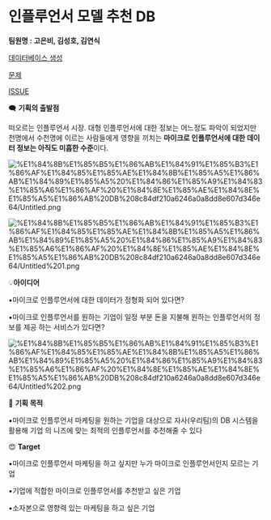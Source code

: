 # 인플루언서 모델 추천 DB

**팀원명 : 고은비, 김성호, 김연식**

[데이터베이스 생성](https://www.notion.so/0667f7fa8aae423ca1e36428e1951841)

[문제 ](https://www.notion.so/f962c3755d544be2844092eb8fd76e85)

[ISSUE](https://www.notion.so/ISSUE-1d0b8c7924524fff96d805079873e9d0)

🗨️ **기획의 출발점**

떠오르는 인플루언서 시장. 대형 인플루언서에 대한 정보는 어느정도 파악이 되었지만 천명에서 수천명에 이르는 사람들에게 영향을 끼치는 **마이크로 인플루언서에 대한 데이터 정보는 아직도 미흡한 수준**이다.

![%E1%84%8B%E1%85%B5%E1%86%AB%E1%84%91%E1%85%B3%E1%86%AF%E1%84%85%E1%85%AE%E1%84%8B%E1%85%A5%E1%86%AB%E1%84%89%E1%85%A5%20%E1%84%86%E1%85%A9%E1%84%83%E1%85%A6%E1%86%AF%20%E1%84%8E%E1%85%AE%E1%84%8E%E1%85%A5%E1%86%AB%20DB%208c84df210a6246a0a8dd8e607d346e64/Untitled.png](%E1%84%8B%E1%85%B5%E1%86%AB%E1%84%91%E1%85%B3%E1%86%AF%E1%84%85%E1%85%AE%E1%84%8B%E1%85%A5%E1%86%AB%E1%84%89%E1%85%A5%20%E1%84%86%E1%85%A9%E1%84%83%E1%85%A6%E1%86%AF%20%E1%84%8E%E1%85%AE%E1%84%8E%E1%85%A5%E1%86%AB%20DB%208c84df210a6246a0a8dd8e607d346e64/Untitled.png)

![%E1%84%8B%E1%85%B5%E1%86%AB%E1%84%91%E1%85%B3%E1%86%AF%E1%84%85%E1%85%AE%E1%84%8B%E1%85%A5%E1%86%AB%E1%84%89%E1%85%A5%20%E1%84%86%E1%85%A9%E1%84%83%E1%85%A6%E1%86%AF%20%E1%84%8E%E1%85%AE%E1%84%8E%E1%85%A5%E1%86%AB%20DB%208c84df210a6246a0a8dd8e607d346e64/Untitled%201.png](%E1%84%8B%E1%85%B5%E1%86%AB%E1%84%91%E1%85%B3%E1%86%AF%E1%84%85%E1%85%AE%E1%84%8B%E1%85%A5%E1%86%AB%E1%84%89%E1%85%A5%20%E1%84%86%E1%85%A9%E1%84%83%E1%85%A6%E1%86%AF%20%E1%84%8E%E1%85%AE%E1%84%8E%E1%85%A5%E1%86%AB%20DB%208c84df210a6246a0a8dd8e607d346e64/Untitled%201.png)

💡**아이디어**

▪️마이크로 인플루언서에 대한 데이터가 정형화 되어 있다면?

▪️마이크로 인플루언서를 원하는 기업이 일정 부분 돈을 지불해 원하는 인플루언서의 정보를 제공 
    하는 서비스가 있다면?

![%E1%84%8B%E1%85%B5%E1%86%AB%E1%84%91%E1%85%B3%E1%86%AF%E1%84%85%E1%85%AE%E1%84%8B%E1%85%A5%E1%86%AB%E1%84%89%E1%85%A5%20%E1%84%86%E1%85%A9%E1%84%83%E1%85%A6%E1%86%AF%20%E1%84%8E%E1%85%AE%E1%84%8E%E1%85%A5%E1%86%AB%20DB%208c84df210a6246a0a8dd8e607d346e64/Untitled%202.png](%E1%84%8B%E1%85%B5%E1%86%AB%E1%84%91%E1%85%B3%E1%86%AF%E1%84%85%E1%85%AE%E1%84%8B%E1%85%A5%E1%86%AB%E1%84%89%E1%85%A5%20%E1%84%86%E1%85%A9%E1%84%83%E1%85%A6%E1%86%AF%20%E1%84%8E%E1%85%AE%E1%84%8E%E1%85%A5%E1%86%AB%20DB%208c84df210a6246a0a8dd8e607d346e64/Untitled%202.png)

💜 **기획 목적**

▪️마이크로 인플루언서 마케팅을 원하는 기업을 대상으로 자사(우리팀)의 DB 시스템을 활용해 기업    의 니즈에 맞는 최적의 인플루언서를 추천해줄 수 있다

 😍 **Target**

▪️마이크로 인플루언서 마케팅을 하고 싶지만 누가 마이크로 인플루언서인지 모르는 기업

▪️기업에 적합한 마이크로 인플루언서를 추천받고 싶은 기업

▪️소자본으로 영향력 있는 마케팅을 하고 싶은 기업
